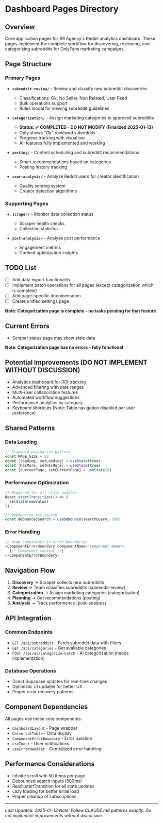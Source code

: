 # Dashboard Pages Directory

## Overview
Core application pages for B9 Agency's Reddit analytics dashboard. These pages implement the complete workflow for discovering, reviewing, and categorizing subreddits for OnlyFans marketing campaigns.

## Page Structure

### Primary Pages
- **`subreddit-review/`** - Review and classify new subreddit discoveries
  - Classifications: Ok, No Seller, Non Related, User Feed
  - Bulk operations support
  - Rules modal for viewing subreddit guidelines
  
- **`categorization/`** - Assign marketing categories to approved subreddits
  - **Status: ✅ COMPLETED - DO NOT MODIFY (Finalized 2025-01-13)**
  - Only shows "Ok" reviewed subreddits
  - Progress tracking with visual bar
  - All features fully implemented and working
  
- **`posting/`** - Content scheduling and subreddit recommendations
  - Smart recommendations based on categories
  - Posting history tracking
  
- **`user-analysis/`** - Analyze Reddit users for creator identification
  - Quality scoring system
  - Creator detection algorithms

### Supporting Pages  
- **`scraper/`** - Monitor data collection status
  - Scraper health checks
  - Collection statistics
  
- **`post-analysis/`** - Analyze post performance
  - Engagement metrics
  - Content optimization insights

## TODO List
- [ ] Add data export functionality
- [ ] Implement batch operations for all pages (except categorization which is complete)
- [ ] Add page-specific documentation
- [ ] Create unified settings page

**Note: Categorization page is complete - no tasks pending for that feature**

## Current Errors
- Scraper status page may show stale data

**Note: Categorization page has no errors - fully functional**

## Potential Improvements (DO NOT IMPLEMENT WITHOUT DISCUSSION)
- Analytics dashboard for ROI tracking
- Advanced filtering with date ranges
- Multi-user collaboration features
- Automated workflow suggestions
- Performance analytics by category
- Keyboard shortcuts (Note: Table navigation disabled per user preference)

## Shared Patterns

### Data Loading
```typescript
// Standard pagination pattern
const PAGE_SIZE = 50
const [loading, setLoading] = useState(true)
const [hasMore, setHasMore] = useState(true)
const [currentPage, setCurrentPage] = useState(0)
```

### Performance Optimization
```typescript
// Required for all state updates
React.startTransition(() => {
  setState(newValue)
})

// Debouncing for search
const debouncedSearch = useDebounce(searchQuery, 500)
```

### Error Handling
```typescript
// Wrap components in error boundaries
<ComponentErrorBoundary componentName="Component Name">
  {/* Component content */}
</ComponentErrorBoundary>
```

## Navigation Flow
1. **Discovery** → Scraper collects new subreddits
2. **Review** → Team classifies subreddits (subreddit-review)
3. **Categorization** → Assign marketing categories (categorization)
4. **Planning** → Get recommendations (posting)
5. **Analysis** → Track performance (post-analysis)

## API Integration

### Common Endpoints
- `GET /api/subreddits` - Fetch subreddit data with filters
- `GET /api/categories` - Get available categories
- `POST /api/ai/categorize-batch` - AI categorization (needs implementation)

### Database Operations
- Direct Supabase updates for real-time changes
- Optimistic UI updates for better UX
- Proper error recovery patterns

## Component Dependencies
All pages use these core components:
- `DashboardLayout` - Page wrapper
- `UniversalTable` - Data display
- `ComponentErrorBoundary` - Error isolation
- `useToast` - User notifications
- `useErrorHandler` - Centralized error handling

## Performance Considerations
- Infinite scroll with 50 items per page
- Debounced search inputs (500ms)
- React.startTransition for all state updates
- Lazy loading for better initial load
- Proper cleanup of subscriptions

---

*Last Updated: 2025-01-13*
*Note: Follow CLAUDE.md patterns exactly. Do not implement improvements without discussion.*